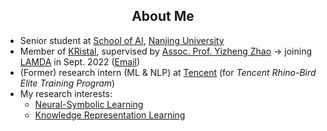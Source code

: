 <h2 align="center"> About Me </h2>

- Senior student at [School of AI](https://ai.nju.edu.cn/), [Nanjing University](https://www.nju.edu.cn/en/main.psp)
- Member of [KRistal](https://keysoftlab.nju.edu.cn/), supervised by [Assoc. Prof. Yizheng Zhao](https://ai.nju.edu.cn/zhaoyizheng/) -> joining [LAMDA](http://www.lamda.nju.edu.cn/MainPage.ashx) in Sept. 2022 ([Email](mailto:zhuxh@lamda.nju.edu.cn))
- (Former) research intern (ML & NLP) at [Tencent](https://www.tencent.com/en-us) (for _Tencent Rhino-Bird Elite Training Program_)
- My research interests: 
  - [Neural-Symbolic Learning](https://analyticsindiamag.com/what-is-neuro-symbolic-ai-and-why-are-researchers-gushing-over-it/)
  - [Knowledge Representation Learning](https://towardsdatascience.com/gentle-introduction-to-knowledge-representation-learning-1ee873830219)
